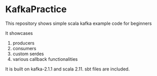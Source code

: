 # KafkaPractice
This repository shows simple scala kafka example code for beginners

It showcases 
1. producers
2. consumers
3. custom serdes
4. various callback functionalities

It is built on kafka-2.1.1 and scala 2.11. sbt files are included.
